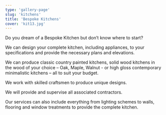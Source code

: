 ```yaml
---
type: 'gallery-page'
slug: 'kitchens'
title: 'Bespoke Kitchens'
cover: 'kit13.jpg'
---
```


Do you dream of a Bespoke Kitchen but don’t know where to start?

We can design your complete kitchen, including appliances, to your specifications and provide the necessary plans and elevations.

We can produce classic country painted kitchens, solid wood kitchens in the wood of your choice – Oak, Maple, Walnut - or high gloss contemporary minimalistic kitchens – all to suit your budget.

We work with skilled craftsmen to produce unique designs.

We will provide and supervise all associated contractors.

Our services can also include everything from lighting schemes to walls, flooring and window treatments to provide the complete kitchen.
